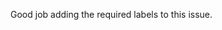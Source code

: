 <!-- Note: Label instructions are added into where the placeholder string first appears --->

Good job adding the required labels to this issue.